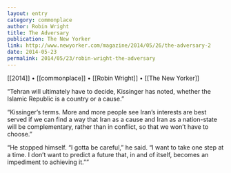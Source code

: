 ```yaml
---
layout: entry
category: commonplace
author: Robin Wright
title: The Adversary
publication: The New Yorker
link: http://www.newyorker.com/magazine/2014/05/26/the-adversary-2
date: 2014-05-23
permalink: 2014/05/23/robin-wright-the-adversary
---
```


[[2014]] • [[commonplace]] • [[Robin Wright]] • [[The New Yorker]]

“Tehran will ultimately have to decide, Kissinger has noted, whether the Islamic Republic is a country or a cause.”

“Kissinger’s terms. More and more people see Iran’s interests are best served if we can find a way that Iran as a cause and Iran as a nation-state will be complementary, rather than in conflict, so that we won’t have to choose.”

“He stopped himself. “I gotta be careful,” he said. “I want to take one step at a time. I don’t want to predict a future that, in and of itself, becomes an impediment to achieving it.””
